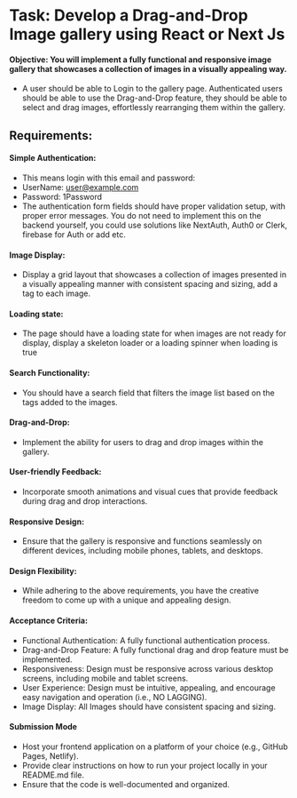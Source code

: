 # Task: Develop a Drag-and-Drop Image gallery using React or Next Js

#### Objective: You will implement a fully functional and responsive image gallery that showcases a collection of images in a visually appealing way.
- A user should be able to Login to the gallery page. Authenticated users should be able to use the Drag-and-Drop feature, they should be able to select and drag images, effortlessly rearranging them within the gallery.

## Requirements:
#### Simple Authentication: 
-  This means login with this email and password:
- UserName: user@example.com
- Password: 1Password
- The authentication form fields should have proper validation setup, with proper error messages. You do not need to implement this on the backend yourself, you could use solutions like NextAuth, Auth0 or Clerk, firebase for Auth or add etc.

#### Image Display:
- Display a grid layout that showcases a collection of images presented in a visually appealing manner with consistent spacing and sizing, add a tag to each image.

#### Loading state:
- The page should have a loading state for when images are not ready for display, display a skeleton loader or a loading spinner when loading is true


#### Search Functionality:
- You should have a search field that filters the image list based on the tags added to the images.

#### Drag-and-Drop:
- Implement the ability for users to drag and drop images within the gallery.

#### User-friendly Feedback:
- Incorporate smooth animations and visual cues that provide feedback during drag and drop interactions.

#### Responsive Design:
- Ensure that the gallery is responsive and functions seamlessly on different devices, including mobile phones, tablets, and desktops.

#### Design Flexibility:
- While adhering to the above requirements, you have the creative freedom to come up with a unique and appealing design.

#### Acceptance Criteria:
- Functional Authentication: A fully functional authentication process.
- Drag-and-Drop Feature: A fully functional drag and drop feature must be implemented.
- Responsiveness: Design must be responsive across various desktop  screens, including mobile and tablet screens.
- User Experience: Design must be intuitive, appealing, and encourage easy navigation and operation (i.e., NO LAGGING).
- Image Display: All Images should have consistent spacing and sizing.

#### Submission Mode
- Host your frontend application on a platform of your choice (e.g., GitHub Pages, Netlify).
- Provide clear instructions on how to run your project locally in your README.md file.
- Ensure that the code is well-documented and organized.